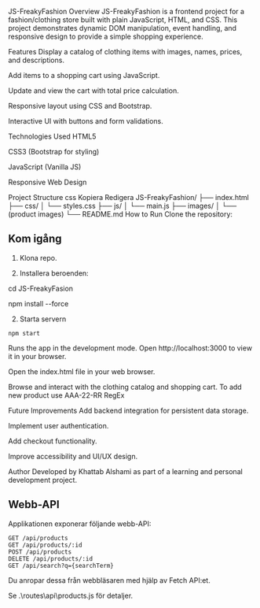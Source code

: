 JS-FreakyFashion Overview JS-FreakyFashion is a frontend project for a fashion/clothing store built with plain JavaScript, HTML, and CSS. This project demonstrates dynamic DOM manipulation, event handling, and responsive design to provide a simple shopping experience.

Features Display a catalog of clothing items with images, names, prices, and descriptions.

Add items to a shopping cart using JavaScript.

Update and view the cart with total price calculation.

Responsive layout using CSS and Bootstrap.

Interactive UI with buttons and form validations.

Technologies Used HTML5

CSS3 (Bootstrap for styling)

JavaScript (Vanilla JS)

Responsive Web Design

Project Structure css Kopiera Redigera JS-FreakyFashion/ ├── index.html ├── css/ │ └── styles.css ├── js/ │ └── main.js ├── images/ │ └── (product images) └── README.md How to Run Clone the repository:

## Kom igång

1. Klona repo.

2. Installera beroenden:

 cd JS-FreakyFasion

 npm install --force


2. Starta servern

```
npm start
```

Runs the app in the development mode.
Open http://localhost:3000 to view it in your browser.

Open the index.html file in your web browser.

Browse and interact with the clothing catalog and shopping cart.
To add new product use AAA-22-RR RegEx

Future Improvements Add backend integration for persistent data storage.

Implement user authentication.

Add checkout functionality.

Improve accessibility and UI/UX design.

Author Developed by Khattab Alshami as part of a learning and personal development project.

## Webb-API

Applikationen exponerar följande webb-API:

``` 
GET /api/products
GET /api/products/:id
POST /api/products
DELETE /api/products/:id
GET /api/search?q={searchTerm}
``` 

Du anropar dessa från webbläsaren med hjälp av Fetch API:et.

Se .\routes\api\products.js för detaljer.
